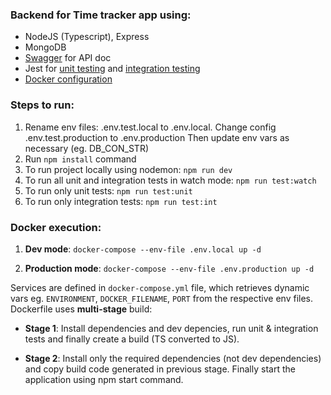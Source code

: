 ### Backend for Time tracker app using:

- NodeJS (Typescript), Express
- MongoDB
- [Swagger](https://nerd-corner.com/import-swagger-in-node-typescript-project/) for API doc 
- Jest for [unit testing](https://losikov.medium.com/part-4-node-js-express-typescript-unit-tests-with-jest-5204414bf6f0) and [integration testing](https://javascript.plainenglish.io/beginners-guide-to-testing-jest-with-node-typescript-1f46a1b87dad)
- [Docker configuration](https://sachithsiriwardana.medium.com/dockerizing-nodejs-application-with-multi-stage-build-e30477ca572)

### Steps to run:
1. Rename env files: 
    .env.test.local to .env.local. Change config 
    .env.test.production to .env.production
   Then update env vars as necessary (eg. DB_CON_STR)   
2. Run `npm install` command
3. To run project locally using nodemon: `npm run dev`
4. To run all unit and integration tests in watch mode: `npm run test:watch`
5. To run only unit tests: `npm run test:unit`
6. To run only integration tests: `npm run test:int`

### Docker execution:

1. **Dev mode**: `docker-compose --env-file .env.local up -d`
    
2. **Production mode**: `docker-compose --env-file .env.production up -d`

Services are defined in `docker-compose.yml` file, which retrieves dynamic vars eg. `ENVIRONMENT`, `DOCKER_FILENAME`, `PORT` from the respective env files.
Dockerfile uses **multi-stage** build: 
- **Stage 1**: Install dependencies and dev depencies, run unit & integration tests and finally create a build (TS converted to JS). 

- **Stage 2**: Install only the required dependencies (not dev dependencies) and copy build code generated in previous stage. 
Finally start the application using npm start command.
   
